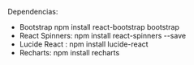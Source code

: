 Dependencias: 
- Bootstrap npm install react-bootstrap bootstrap
- React Spinners: npm install react-spinners --save  
- Lucide React : npm install lucide-react
- Recharts: npm install recharts


